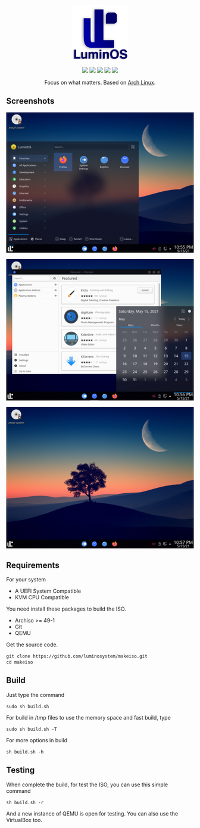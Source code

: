
<p align="center">
<a href="https://luminos.github.io"><img src="./docs/images/logo.png" height="150" width="150" alt="LuminOS"></a>
</p>

<p align="center">
  <img src="https://img.shields.io/badge/Maintained%3F-Yes-green?style=flat-square">
  <img src="https://img.shields.io/github/license/luminosystem/makeiso?style=flat-square">
  <img src="https://img.shields.io/github/stars/luminosystem/makeiso?style=flat-square">
  <img src="https://img.shields.io/github/forks/luminosystem/makeiso?color=teal&style=flat-square">
  <img src="https://img.shields.io/github/issues/luminosystem/makeiso?color=violet&style=flat-square">
</p>

<p align="center">
Focus on what matters. Based on <a href="https://www.archlinux.org">Arch Linux</a>.
</p>

## Screenshots

<p align="center">
<img src="./docs/images/screenshot/1.png" alt="Screenshot 1">
</p>
<p align="center">
<img src="./docs/images/screenshot/2.png" alt="Screenshot 2">
</p>
<p align="center">
<img src="./docs/images/screenshot/3.png" alt="Screenshot 3">
</p>

## Requirements

For your system
 - A UEFI System Compatible
 - KVM CPU Compatible

You need install these packages to build the ISO.

 - Archiso >= 49-1
 - Git
 - QEMU

Get the source code.

    git clone https://github.com/luminosystem/makeiso.git
    cd makeiso

## Build

Just type the command

    sudo sh build.sh

For build in /tmp files to use the memory space and fast build, type

    sudo sh build.sh -T

For more options in build

    sh build.sh -h

## Testing

When complete the build, for test the ISO, you can use this simple command

    sh build.sh -r

And a new instance of QEMU is open for testing. You can also use the VirtualBox too.
